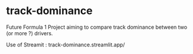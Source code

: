 # track-dominance
Future Formula 1 Project aiming to compare track dominance between two (or more ?) drivers. 

Use of Streamit : track-dominance.streamlit.app/ 
